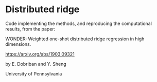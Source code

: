 # Distributed ridge

Code implementing the methods, and reproducing the computational results, from the paper:

WONDER: Weighted one-shot distributed ridge regression in high dimensions. 

https://arxiv.org/abs/1903.09321

by E. Dobriban and Y. Sheng

University of Pennsylvania
